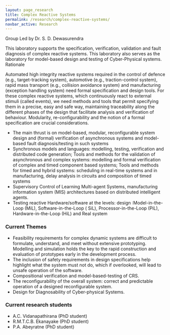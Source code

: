 ```yaml
---
layout: page_research
title: Complex Reactive Systems
permalink: /research/complex-reactive-systems/
navbar_active: Research
---
```


Group Led by Dr. S. D. Dewasurendra

This laboratory supports the specification, verification, validation and fault diagnosis of complex reactive systems. This laboratory also serves as the laboratory for model-based design and testing of Cyber-Physical systems.
Rationale

Automated high integrity reactive systems required in the control of defence (e.g., target-tracking system), automotive (e.g., traction-control system), rapid mass transport (e.g., collision avoidance system) and manufacturing (exception handling system) need formal specification and design tools. For these complex reactive systems, which continuously react to external stimuli (called events), we need methods and tools that permit specifying them in a precise, easy and safe way, maintaining traceability along the different phases of the design that facilitate analysis and verification of behaviour. Modularity, re-configurability and the notion of a formal specification are crucial considerations.

- The main thrust is on model-based, modular, reconfigurable system design and (formal) verification of asynchronous systems and model-based fault diagnosis/testing in such systems
- Synchronous models and languages: modelling, testing, verification and distributed code generation; Tools and methods for the validation of asynchronous and complex systems: modelling and formal verification of complex and timed component based systems; Tools and methods for timed and hybrid systems: scheduling in real-time systems and in manufacturing, delay analysis in circuits and composition of timed systems
- Supervisory Control of Learning Multi-agent Systems, manufacturing information system (MIS) architectures based on distributed intelligent agents.
- Testing reactive Hardware/software at the levels: design :Model-in-the-Loop
  (MiL), Software-in-the-Loop ( SiL), Processor-in-the-Loop (PiL), Hardware-in-the-Loop (HiL) and Real system

### Current Themes

- Feasibility requirements for complex dynamic systems are difficult to formulate, understand, and meet without extensive prototyping. Modelling and simulation holds the key to the rapid construction and evaluation of prototypes early in the development process.
- The inclusion of safety requirements in design specifications help highlight what the system must not do, which if overlooked, will lead to unsafe operation of the software.
- Compositional verification and model-based-testing of CRS.
- The reconfigurability of the overall system: correct and predictable operation of a designed reconfigurable system.
- Design for Diagnosability of Cyber-physical Systems.

### Current research students

- A.C. Vidanapathirana (PhD student)
- R.M.T.C.B. Ekanayake (PhD student)
- P.A. Abeyratne (PhD student)
